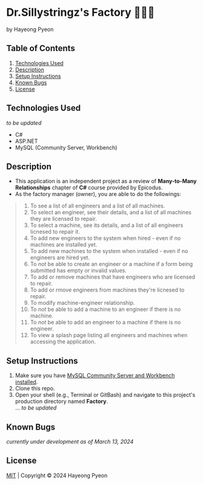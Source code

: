 # Dr.Sillystringz's Factory 👩🏻‍🏭
by Hayeong Pyeon

## Table of Contents
1. [Technologies Used](#technologies-used)
2. [Description](#description)
3. [Setup Instructions](#setup-instructions)
4. [Known Bugs](#known-bugs)
5. [License](#license)

## Technologies Used
*to be updated*
- C#
- ASP.NET
- MySQL (Community Server, Workbench)

## Description
- This application is an independent project as a review of **Many-to-Many Relationships** chapter of **C#** course provided by Epicodus.
- As the factory manager (owner), you are able to do the followings:
> 1) To see a list of all engineers and a list of all machines. 
> 2) To select an engineer, see their details, and a list of all machines they are licensed to repair. 
> 3) To select a machine, see its details, and a list of all engineers licnesed to repair it. 
> 4) To add new engineers to the system when hired - even if no machines are installed yet. 
> 5) To add new machines to the system when installed - even if no engineers are hired yet. 
> 6) To *not* be able to create an engineer or a machine if a form being submitted has empty or invalid values. 
> 7) To add or remove machines that have engineers who are licensed to repair. 
> 8) To add or rmove engineers from machines they're licnesed to repair. 
> 9) To modify machine-engineer relationship. 
> 10) To *not* be able to add a machine to an engineer if there is no machine. 
> 11) To *not* be able to add an engineer to a machine if there is no engineer. 
> 12) To view a splash page listing all engineers and machines when accessing the application. 

## Setup Instructions
1. Make sure you have [MySQL Community Server and Workbench installed](https://full-time.learnhowtoprogram.com/c-and-net/getting-started-with-c/installing-and-configuring-mysql). 
2. Clone this repo. 
3. Open your shell (e.g., Terminal or GitBash) and navigate to this project's production directory named **Factory**.    
...
*to be updated*

## Known Bugs
*currently under development as of March 13, 2024*

## License
[MIT](/LICENSE.txt) | Copyright © 2024 Hayeong Pyeon